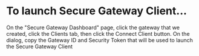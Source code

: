 # To launch Secure Gateway Client...

  On the "Secure Gateway Dashboard" page, click the gateway that we created, click the Clients tab, then click
  the Connect Client button. On the dialog, copy the Gateway ID and Security Token that will be used to launch
  the Secure Gateway Client

